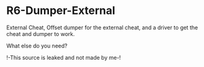 # R6-Dumper-External

External Cheat, Offset dumper for the external cheat, and a driver to get the cheat and dumper to work.

What else do you need?

!-This source is leaked and not made by me-!

